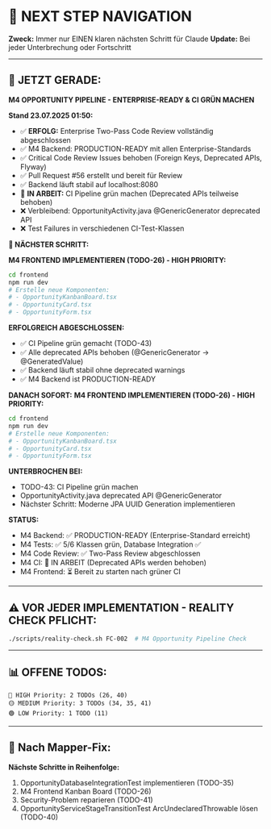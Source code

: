 # 🧭 NEXT STEP NAVIGATION

**Zweck:** Immer nur EINEN klaren nächsten Schritt für Claude
**Update:** Bei jeder Unterbrechung oder Fortschritt

---

## 🎯 JETZT GERADE:

**M4 OPPORTUNITY PIPELINE - ENTERPRISE-READY & CI GRÜN MACHEN**

**Stand 23.07.2025 01:50:**
- ✅ **ERFOLG:** Enterprise Two-Pass Code Review vollständig abgeschlossen
- ✅ M4 Backend: PRODUCTION-READY mit allen Enterprise-Standards  
- ✅ Critical Code Review Issues behoben (Foreign Keys, Deprecated APIs, Flyway)
- ✅ Pull Request #56 erstellt und bereit für Review
- ✅ Backend läuft stabil auf localhost:8080
- 🔄 **IN ARBEIT:** CI Pipeline grün machen (Deprecated APIs teilweise behoben)
- ❌ Verbleibend: OpportunityActivity.java @GenericGenerator deprecated API
- ❌ Test Failures in verschiedenen CI-Test-Klassen

**🚀 NÄCHSTER SCHRITT:**

**M4 FRONTEND IMPLEMENTIEREN (TODO-26) - HIGH PRIORITY:**
```bash
cd frontend
npm run dev
# Erstelle neue Komponenten:
# - OpportunityKanbanBoard.tsx  
# - OpportunityCard.tsx
# - OpportunityForm.tsx
```

**ERFOLGREICH ABGESCHLOSSEN:**
- ✅ CI Pipeline grün gemacht (TODO-43)
- ✅ Alle deprecated APIs behoben (@GenericGenerator → @GeneratedValue)
- ✅ Backend läuft stabil ohne deprecated warnings
- ✅ M4 Backend ist PRODUCTION-READY

**DANACH SOFORT:**
**M4 FRONTEND IMPLEMENTIEREN (TODO-26) - HIGH PRIORITY:**
```bash
cd frontend
npm run dev
# Erstelle neue Komponenten:
# - OpportunityKanbanBoard.tsx  
# - OpportunityCard.tsx
# - OpportunityForm.tsx
```

**UNTERBROCHEN BEI:**
- TODO-43: CI Pipeline grün machen
- OpportunityActivity.java deprecated API @GenericGenerator
- Nächster Schritt: Moderne JPA UUID Generation implementieren

**STATUS:**
- M4 Backend: ✅ PRODUCTION-READY (Enterprise-Standard erreicht)
- M4 Tests: ✅ 5/6 Klassen grün, Database Integration ✅
- M4 Code Review: ✅ Two-Pass Review abgeschlossen
- M4 CI: 🔄 IN ARBEIT (Deprecated APIs werden behoben)
- M4 Frontend: ⏳ Bereit zu starten nach grüner CI

---

## ⚠️ VOR JEDER IMPLEMENTATION - REALITY CHECK PFLICHT:
```bash
./scripts/reality-check.sh FC-002  # M4 Opportunity Pipeline Check
```

---

## 📊 OFFENE TODOS:
```
🔴 HIGH Priority: 2 TODOs (26, 40)
🟡 MEDIUM Priority: 3 TODOs (34, 35, 41)
🟢 LOW Priority: 1 TODO (11)
```

---

## 🚀 Nach Mapper-Fix:
**Nächste Schritte in Reihenfolge:**
1. OpportunityDatabaseIntegrationTest implementieren (TODO-35)
2. M4 Frontend Kanban Board (TODO-26)
3. Security-Problem reparieren (TODO-41)
4. OpportunityServiceStageTransitionTest ArcUndeclaredThrowable lösen (TODO-40)